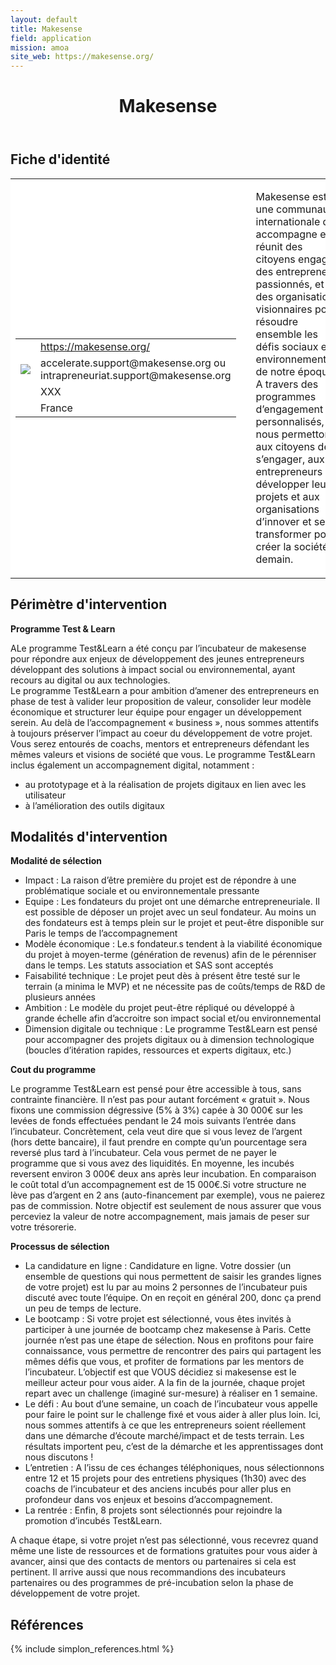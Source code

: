 ```yaml
---
layout: default
title: Makesense
field: application
mission: amoa
site_web: https://makesense.org/
---
```


<header>
	<h1> Makesense</h1>
</header>

<div class="main">
	<h2> Fiche d'identité </h2>
	<table style="border-collapse: collapse;">
		<tr style="border: none; background-color:#FFFFFF;">
			<td style="border: none; background-color:#FFFFFF;width:20%;height:80%;">
				<div class="fiche_contact" style="">
					<table style="border-collapse: collapse;">
						<tr class="site_web" style="border: none; background-color:#FFFFFF;">
							<td style="border: none;">
								<img src="" class="fiche_icone"/>
							</td>
							<td style="border: none;">
								<a href="https://makesense.org"> https://makesense.org/</a>
							</td>
						</tr>
						<tr class="contact" style="border: none; background-color:#FFFFFF;">
							<td style="border: none;display: table-cell;">
								<img src="{{site.base_url}}/images/email_icon.png" class="image" style="max-width:150%;vertical-align: middle;"/>
							</td>
							<td style="border: none;">
								accelerate.support@makesense.org ou intrapreneuriat.support@makesense.org 
							</td>
						</tr>
						<tr class="telephone" style="border: none; background-color:#FFFFFF;">
							<td style="border: none;">
								<img src="" class="fiche_icone"/>
							</td>
							<td style="border: none;">
								XXX
							</td>
						</tr>
						<tr class="zone" style="border: none; background-color:#FFFFFF;">
							<td style="border: none;">
								<img src="" class="fiche_icone"/>
							</td>
							<td style="border: none;">
								France
							</td>
						</tr>
					</table>
				</div>
			</td>
			<td style="width:10%;"/>
			<td style="background-color:#FFFFFF; width:60%;">
				<div class="fiche_identite">
					<p style="font-weight:normal;">
					Makesense est une communauté internationale qui accompagne et réunit des citoyens engagés, des entrepreneurs passionnés, et des organisations visionnaires pour résoudre ensemble les défis sociaux et environnementaux de notre époque. <br> A travers des programmes d’engagement personnalisés, nous permettons aux citoyens de s’engager, aux entrepreneurs de développer leurs projets et aux organisations d’innover et se transformer pour créer la société de demain.
					</p>
				</div>
			</td>
		</tr>
	</table>
	<div class="perimetre_intervention">
		<h2> Périmètre d'intervention </h2>
		<strong>Programme Test & Learn</strong>
		<p> ALe programme Test&Learn a été conçu par l’incubateur de makesense pour répondre aux enjeux de développement des jeunes entrepreneurs développant des solutions à impact social ou environnemental, ayant recours au digital ou aux technologies.<br> Le programme Test&Learn a pour ambition d’amener des entrepreneurs en phase de test à valider leur proposition de valeur, consolider leur modèle économique et structurer leur équipe pour engager un développement serein. Au delà de l’accompagnement « business », nous sommes attentifs à toujours préserver l’impact au coeur du développement de votre projet. Vous serez entourés de coachs, mentors et entrepreneurs défendant les mêmes valeurs et visions de société que vous. Le programme Test&Learn inclus également un accompagnement digital, notamment : 
			<ul>
				<li>au prototypage et à la réalisation de projets digitaux en lien avec les utilisateur</li>
				<li>à l’amélioration des outils digitaux</li>
			</ul>
</p>
	</div>
	<div class="modalite_intervention">
		<h2> Modalités d'intervention </h2>
		<strong>Modalité de sélection</strong>
		<ul>
			<li>Impact : La raison d’être première du projet est de répondre à une problématique sociale et ou environnementale pressante</li>
			<li>Equipe : Les fondateurs du projet ont une démarche entrepreneuriale. Il est possible de déposer un projet avec un seul fondateur. Au moins un des fondateurs est à temps plein sur le projet et peut-être disponible sur Paris le temps de l’accompagnement</li>
			<li>Modèle économique : Le.s fondateur.s tendent à la viabilité économique du projet à moyen-terme (génération de revenus) afin de le pérenniser dans le temps. Les statuts association et SAS sont acceptés</li>
			<li>Faisabilité technique : Le projet peut dès à présent être testé sur le terrain (a minima le MVP) et ne nécessite pas de coûts/temps de R&D de plusieurs années</li>
			<li>Ambition : Le modèle du projet peut-être répliqué ou développé à grande échelle afin d’accroitre son impact social et/ou environnemental</li>
			<li>Dimension digitale ou technique : Le programme Test&Learn est pensé pour accompagner des projets digitaux ou à dimension technologique (boucles d’itération rapides, ressources et experts digitaux, etc.)</li>
		</ul>
		<strong>Cout du programme</strong>
		<p>Le programme Test&Learn est pensé pour être accessible à tous, sans contrainte financière. Il n’est pas pour autant forcément « gratuit ». Nous fixons une commission dégressive (5% à 3%) capée à 30 000€ sur les levées de fonds effectuées pendant le 24 mois suivants l’entrée dans l’incubateur. Concrètement, cela veut dire que si vous levez de l’argent (hors dette bancaire), il faut prendre en compte qu’un pourcentage sera reversé plus tard à l’incubateur. Cela vous permet de ne payer le programme que si vous avez des liquidités. En moyenne, les incubés reversent environ 3 000€ deux ans après leur incubation. En comparaison le coût total d’un accompagnement est de 15 000€.Si votre structure ne lève pas d’argent en 2 ans (auto-financement par exemple), vous ne paierez pas de commission. Notre objectif est seulement de nous assurer que vous perceviez la valeur de notre accompagnement, mais jamais de peser sur votre trésorerie.</p>
		<strong>Processus de sélection</strong>
		<ul>
			<li>La candidature en ligne : Candidature en ligne. Votre dossier (un ensemble de questions qui nous permettent de saisir les grandes lignes de votre projet) est lu par au moins 2 personnes de l’incubateur puis discuté avec toute l’équipe. On en reçoit en général 200, donc ça prend un peu de temps de lecture. </li>
			<li>Le bootcamp : Si votre projet est sélectionné, vous êtes invités à participer à une journée de bootcamp chez makesense à Paris. Cette journée n’est pas une étape de sélection. Nous en profitons pour faire connaissance, vous permettre de rencontrer des pairs qui partagent les mêmes défis que vous,  et profiter de formations par les mentors de l’incubateur. L’objectif est que VOUS décidiez si makesense est le meilleur acteur pour vous aider. A la fin de la journée, chaque projet repart avec un challenge (imaginé sur-mesure) à réaliser en 1 semaine.</li>
			<li>Le défi : Au bout d’une semaine, un coach de l’incubateur vous appelle pour faire le point sur le challenge fixé et vous aider à aller plus loin. Ici, nous sommes attentifs à ce que les entrepreneurs soient réellement dans une démarche d’écoute marché/impact et de tests terrain. Les résultats importent peu, c’est de la démarche et les apprentissages dont nous discutons !</li>
			<li>L’entretien : A l’issu de ces échanges téléphoniques, nous sélectionnons entre 12 et 15 projets pour des entretiens physiques (1h30) avec des coachs de l’incubateur et des anciens incubés pour aller plus en profondeur dans vos enjeux et besoins d’accompagnement.</li>
			<li>La rentrée : Enfin, 8 projets sont sélectionnés pour rejoindre la promotion d’incubés Test&Learn.</li>
		</ul>
		A chaque étape, si votre projet n’est pas sélectionné, vous recevrez quand même une liste de ressources et de formations gratuites pour vous aider à avancer, ainsi que des contacts de mentors ou partenaires si cela est pertinent. Il arrive aussi que nous recommandions des incubateurs partenaires ou des programmes de pré-incubation selon la phase de développement de votre projet.
	</div>
</div>
<footer class="references">
	<h2> Références </h2>
	{% include simplon_references.html %}
</footer>

